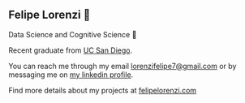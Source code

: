 <h2> Felipe Lorenzi 👋 </h2>
Data Science and Cognitive Science 👀

Recent graduate from <a href='https://www.ucsd.edu'>UC San Diego</a>. 

You can reach me through my email lorenzifelipe7@gmail.com or by messaging me on <a href='https://www.linkedin.com/in/felipe-lorenzi/'>my linkedin profile</a>.

Find more details about my projects at <a href='https://www.felipelorenzi.com'>felipelorenzi.com</a>

<!---
lorenzilipe/lorenzilipe is a ✨ special ✨ repository because its `README.md` (this file) appears on your GitHub profile.
You can click the Preview link to take a look at your changes.
--->
